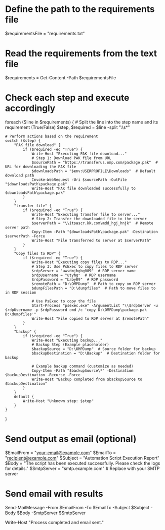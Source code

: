 # Define the path to the requirements file
$requirementsFile = "requirements.txt"

# Read the requirements from the text file
$requirements = Get-Content -Path $requirementsFile

# Check each step and execute accordingly
foreach ($line in $requirements) {
    # Split the line into the step name and its requirement (True/False)
    $step, $required = $line -split ":\s*"

    # Perform actions based on the requirement
    switch ($step) {
        "PAK file download" {
            if ($required -eq "True") {
                Write-Host "Executing PAK file download..."
                # Step 1: Download PAK file from URL
                $sourcePath = "https://transferus.omp.com/package.pak"  # URL for downloading the PAK file
                $downloadsPath = "$env:USERPROFILE\Downloads"  # Default download path
                Invoke-WebRequest -Uri $sourcePath -OutFile "$downloadsPath\package.pak"
                Write-Host "PAK file downloaded successfully to $downloadsPath\package.pak"
            }
        }
        "transfer file" {
            if ($required -eq "True") {
                Write-Host "Executing transfer file to server..."
                # Step 2: Transfer the downloaded file to the server
                $serverPath = "\\itsascr.kk.com\mdd_hgj_hnjk"  # Remote server path
                Copy-Item -Path "$downloadsPath\package.pak" -Destination $serverPath -Force
                Write-Host "File transferred to server at $serverPath"
            }
        }
        "Copy files to RDP" {
            if ($required -eq "True") {
                Write-Host "Executing copy files to RDP..."
                # Step 3: Use PsExec to copy files to RDP server
                $rdpServer = "awsdmjhgbg009"  # RDP server name
                $rdpUsername = "utyhg"  # RDP username
                $rdpPassword = "baby09"  # RDP password
                $remotePath = "D:\OMPDump"  # Path to copy on RDP server
                $dumpFilesPath = "D:\dumpfiles"  # Path to move files to in RDP session

                # Use PsExec to copy the file
                Start-Process "psexec.exe" -ArgumentList "\\$rdpServer -u $rdpUsername -p $rdpPassword cmd /c 'copy D:\OMPDump\package.pak D:\dumpfiles'"
                Write-Host "File copied to RDP server at $remotePath"
            }
        }
        "backup" {
            if ($required -eq "True") {
                Write-Host "Executing backup..."
                # Backup Step (Example placeholder)
                $backupSource = "D:\OMPDump"  # Source folder for backup
                $backupDestination = "D:\Backup"  # Destination folder for backup

                # Example backup command (customize as needed)
                Copy-Item -Path "$backupSource\*" -Destination $backupDestination -Recurse -Force
                Write-Host "Backup completed from $backupSource to $backupDestination"
            }
        }
        default {
            Write-Host "Unknown step: $step"
        }
    }
}

# Send output as email (optional)
$EmailFrom = "your-email@example.com"
$EmailTo = "recipient@example.com"
$Subject = "Automation Script Execution Report"
$Body = "The script has been executed successfully. Please check the logs for details."
$SmtpServer = "smtp.example.com"  # Replace with your SMTP server

# Send email with results
Send-MailMessage -From $EmailFrom -To $EmailTo -Subject $Subject -Body $Body -SmtpServer $SmtpServer

Write-Host "Process completed and email sent."
